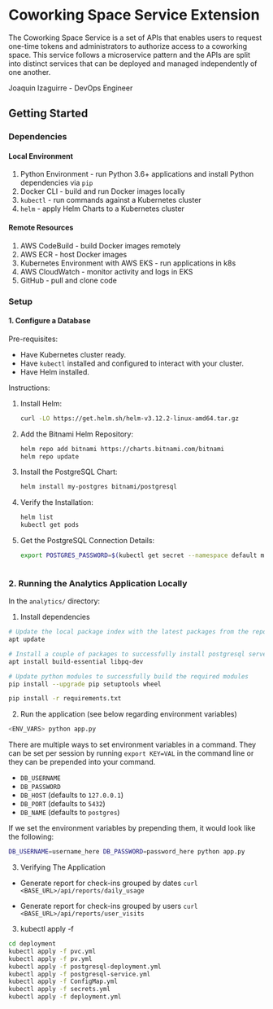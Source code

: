 # Coworking Space Service Extension
The Coworking Space Service is a set of APIs that enables users to request one-time tokens and administrators to authorize access to a coworking space. This service follows a microservice pattern and the APIs are split into distinct services that can be deployed and managed independently of one another.

Joaquin Izaguirre - DevOps Engineer
## Getting Started

### Dependencies
#### Local Environment
1. Python Environment - run Python 3.6+ applications and install Python dependencies via `pip`
2. Docker CLI - build and run Docker images locally
3. `kubectl` - run commands against a Kubernetes cluster
4. `helm` - apply Helm Charts to a Kubernetes cluster

#### Remote Resources
1. AWS CodeBuild - build Docker images remotely
2. AWS ECR - host Docker images
3. Kubernetes Environment with AWS EKS - run applications in k8s
4. AWS CloudWatch - monitor activity and logs in EKS
5. GitHub - pull and clone code

### Setup
#### 1. Configure a Database
Pre-requisites:
- Have Kubernetes cluster ready.
- Have `kubectl` installed and configured to interact with your cluster.
- Have Helm installed.

Instructions:
1. Install Helm:
   ```bash
   curl -LO https://get.helm.sh/helm-v3.12.2-linux-amd64.tar.gz
   ```
2. Add the Bitnami Helm Repository:
    ```bash
   helm repo add bitnami https://charts.bitnami.com/bitnami
   helm repo update
   ```
3. Install the PostgreSQL Chart:
   ```bash
   helm install my-postgres bitnami/postgresql
   ```
4. Verify the Installation:
   ```bash
   helm list
   kubectl get pods
   ```
5. Get the PostgreSQL Connection Details:
   ```bash
   export POSTGRES_PASSWORD=$(kubectl get secret --namespace default my-postgres-postgresql -o jsonpath="{.data.postgres-password}" | base64 --decode)
```

```
### 2. Running the Analytics Application Locally
In the `analytics/` directory:

1. Install dependencies
```bash
# Update the local package index with the latest packages from the repositories
apt update

# Install a couple of packages to successfully install postgresql server locally
apt install build-essential libpq-dev

# Update python modules to successfully build the required modules
pip install --upgrade pip setuptools wheel

pip install -r requirements.txt
```
2. Run the application (see below regarding environment variables)
```bash
<ENV_VARS> python app.py
```

There are multiple ways to set environment variables in a command. They can be set per session by running `export KEY=VAL` in the command line or they can be prepended into your command.

* `DB_USERNAME`
* `DB_PASSWORD`
* `DB_HOST` (defaults to `127.0.0.1`)
* `DB_PORT` (defaults to `5432`)
* `DB_NAME` (defaults to `postgres`)

If we set the environment variables by prepending them, it would look like the following:
```bash
DB_USERNAME=username_here DB_PASSWORD=password_here python app.py
```

3. Verifying The Application
* Generate report for check-ins grouped by dates
`curl <BASE_URL>/api/reports/daily_usage`

* Generate report for check-ins grouped by users
`curl <BASE_URL>/api/reports/user_visits`

3. kubectl apply -f
```bash
cd deployment
kubectl apply -f pvc.yml
kubectl apply -f pv.yml
kubectl apply -f postgresql-deployment.yml
kubectl apply -f postgresql-service.yml
kubectl apply -f ConfigMap.yml
kubectl apply -f secrets.yml
kubectl apply -f deployment.yml

